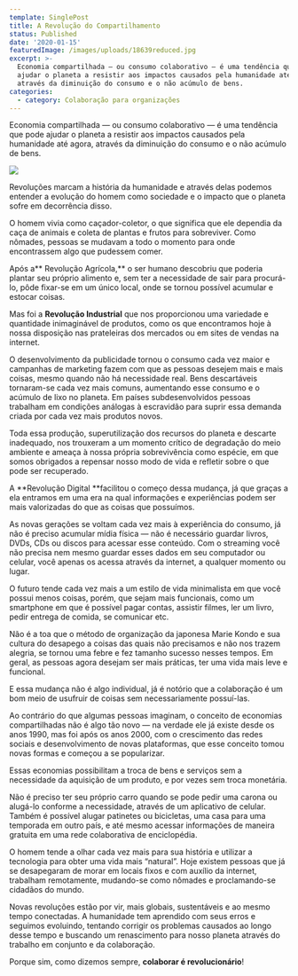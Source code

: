 ```yaml
---
template: SinglePost
title: A Revolução do Compartilhamento
status: Published
date: '2020-01-15'
featuredImage: /images/uploads/18639reduced.jpg
excerpt: >-
  Economia compartilhada — ou consumo colaborativo — é uma tendência que pode
  ajudar o planeta a resistir aos impactos causados pela humanidade até agora,
  através da diminuição do consumo e o não acúmulo de bens.
categories:
  - category: Colaboração para organizações
---
```

Economia compartilhada — ou consumo colaborativo — é uma tendência que pode ajudar o planeta a resistir aos impactos causados pela humanidade até agora, através da diminuição do consumo e o não acúmulo de bens.

![](/images/uploads/1_9p8jnh1lwga0whikfaz5dq.png)

Revoluções marcam a história da humanidade e através delas podemos entender a evolução do homem como sociedade e o impacto que o planeta sofre em decorrência disso.

O homem vivia como caçador-coletor, o que significa que ele dependia da caça de animais e coleta de plantas e frutos para sobreviver. Como nômades, pessoas se mudavam a todo o momento para onde encontrassem algo que pudessem comer.

Após a** Revolução Agrícola,** o ser humano descobriu que poderia plantar seu próprio alimento e, sem ter a necessidade de sair para procurá-lo, pôde fixar-se em um único local, onde se tornou possível acumular e estocar coisas.

Mas foi a **Revolução Industrial** que nos proporcionou uma variedade e quantidade inimaginável de produtos, como os que encontramos hoje à nossa disposição nas prateleiras dos mercados ou em sites de vendas na internet.

O desenvolvimento da publicidade tornou o consumo cada vez maior e campanhas de marketing fazem com que as pessoas desejem mais e mais coisas, mesmo quando não há necessidade real. Bens descartáveis tornaram-se cada vez mais comuns, aumentando esse consumo e o acúmulo de lixo no planeta. Em países subdesenvolvidos pessoas trabalham em condições análogas à escravidão para suprir essa demanda criada por cada vez mais produtos novos.

Toda essa produção, superutilização dos recursos do planeta e descarte inadequado, nos trouxeram a um momento crítico de degradação do meio ambiente e ameaça à nossa própria sobrevivência como espécie, em que somos obrigados a repensar nosso modo de vida e refletir sobre o que pode ser recuperado.

A **Revolução Digital **facilitou o começo dessa mudança, já que graças a ela entramos em uma era na qual informações e experiências podem ser mais valorizadas do que as coisas que possuímos.

As novas gerações se voltam cada vez mais à experiência do consumo, já não é preciso acumular mídia física — não é necessário guardar livros, DVDs, CDs ou discos para acessar esse conteúdo. Com o streaming você não precisa nem mesmo guardar esses dados em seu computador ou celular, você apenas os acessa através da internet, a qualquer momento ou lugar.

O futuro tende cada vez mais a um estilo de vida minimalista em que você possui menos coisas, porém, que sejam mais funcionais, como um smartphone em que é possível pagar contas, assistir filmes, ler um livro, pedir entrega de comida, se comunicar etc.

Não é a toa que o método de organização da japonesa Marie Kondo e sua cultura do desapego a coisas das quais não precisamos e não nos trazem alegria, se tornou uma febre e fez tamanho sucesso nesses tempos. Em geral, as pessoas agora desejam ser mais práticas, ter uma vida mais leve e funcional.

E essa mudança não é algo individual, já é notório que a colaboração é um bom meio de usufruir de coisas sem necessariamente possuí-las.

Ao contrário do que algumas pessoas imaginam, o conceito de economias compartilhadas não é algo tão novo — na verdade ele já existe desde os anos 1990, mas foi após os anos 2000, com o crescimento das redes sociais e desenvolvimento de novas plataformas, que esse conceito tomou novas formas e começou a se popularizar.

Essas economias possibilitam a troca de bens e serviços sem a necessidade da aquisição de um produto, e por vezes sem troca monetária.

Não é preciso ter seu próprio carro quando se pode pedir uma carona ou alugá-lo conforme a necessidade, através de um aplicativo de celular. Também é possível alugar patinetes ou bicicletas, uma casa para uma temporada em outro país, e até mesmo acessar informações de maneira gratuita em uma rede colaborativa de enciclopédia.

O homem tende a olhar cada vez mais para sua história e utilizar a tecnologia para obter uma vida mais “natural”. Hoje existem pessoas que já se desapegaram de morar em locais fixos e com auxílio da internet, trabalham remotamente, mudando-se como nômades e proclamando-se cidadãos do mundo.

Novas revoluções estão por vir, mais globais, sustentáveis e ao mesmo tempo conectadas. A humanidade tem aprendido com seus erros e seguimos evoluindo, tentando corrigir os problemas causados ao longo desse tempo e buscando um renascimento para nosso planeta através do trabalho em conjunto e da colaboração.

Porque sim, como dizemos sempre, **colaborar é revolucionário**!
